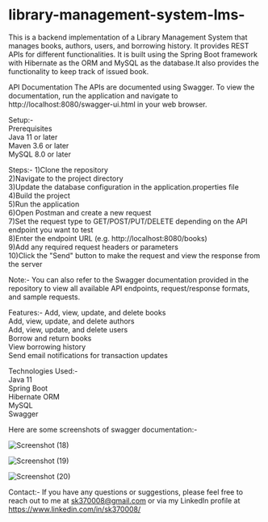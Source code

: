 # library-management-system-lms-


This is a backend implementation of a Library Management System that manages books, authors, users, and borrowing history. It provides REST APIs for different functionalities. It is built using the Spring Boot framework with Hibernate as the ORM and MySQL as the database.It also provides the functionality to keep track of issued book.

API Documentation
The APIs are documented using Swagger. To view the documentation, run the application and navigate to http://localhost:8080/swagger-ui.html in your web browser.

Setup:-<br/>
Prerequisites<br/>
Java 11 or later<br/>
Maven 3.6 or later<br/>
MySQL 8.0 or later<br/>

Steps:-
1)Clone the repository<br/>
2)Navigate to the project directory<br/>
3)Update the database configuration in the application.properties file<br/>
4)Build the project<br/>
5)Run the application<br/>
6)Open Postman and create a new request<br/>
7)Set the request type to GET/POST/PUT/DELETE depending on the API endpoint you want to test<br/>
8)Enter the endpoint URL (e.g. http://localhost:8080/books)<br/>
9)Add any required request headers or parameters<br/>
10)Click the "Send" button to make the request and view the response from the server<br/>

Note:- You can also refer to the Swagger documentation provided in the repository to view all available API endpoints, request/response formats, and sample requests.


Features:-
Add, view, update, and delete books<br/>
Add, view, update, and delete authors<br/>
Add, view, update, and delete users<br/>
Borrow and return books<br/>
View borrowing history<br/>
Send email notifications for transaction updates<br/>


Technologies Used:-<br/>
Java 11<br/>
Spring Boot<br/>
Hibernate ORM<br/>
MySQL<br/>
Swagger<br/>


Here are some screenshots of swagger documentation:-

![Screenshot (18)](https://user-images.githubusercontent.com/77284210/230954670-06c6a1f1-35c6-4bdf-8d4f-142afac599c8.png)

![Screenshot (19)](https://user-images.githubusercontent.com/77284210/230954709-6659f955-6d4d-44b7-832d-fac56b4e5e84.png)

![Screenshot (20)](https://user-images.githubusercontent.com/77284210/230954736-2ae419b3-be8b-4ff7-aa3a-5402d683ff5e.png)

Contact:-
If you have any questions or suggestions, please feel free to reach out to me at  sk370008@gmail.com or via my LinkedIn profile at https://www.linkedin.com/in/sk370008/
